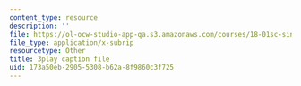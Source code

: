 ```yaml
---
content_type: resource
description: ''
file: https://ol-ocw-studio-app-qa.s3.amazonaws.com/courses/18-01sc-single-variable-calculus-fall-2010/173a50eb29055308b62a8f9860c3f725_ryLdyDrBfvI.vtt
file_type: application/x-subrip
resourcetype: Other
title: 3play caption file
uid: 173a50eb-2905-5308-b62a-8f9860c3f725
---
```

